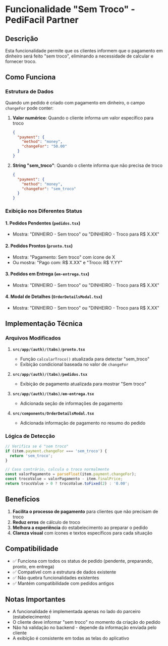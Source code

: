 # Funcionalidade "Sem Troco" - PediFacil Partner

## Descrição

Esta funcionalidade permite que os clientes informem que o pagamento em dinheiro será feito "sem troco", eliminando a necessidade de calcular e fornecer troco.

## Como Funciona

### Estrutura de Dados

Quando um pedido é criado com pagamento em dinheiro, o campo `changeFor` pode conter:

1. **Valor numérico**: Quando o cliente informa um valor específico para troco
   ```json
   {
     "payment": {
       "method": "money",
       "changeFor": "50.00"
     }
   }
   ```

2. **String "sem_troco"**: Quando o cliente informa que não precisa de troco
   ```json
   {
     "payment": {
       "method": "money",
       "changeFor": "sem_troco"
     }
   }
   ```

### Exibição nos Diferentes Status

#### 1. Pedidos Pendentes (`pedidos.tsx`)
- Mostra: "DINHEIRO - Sem troco" ou "DINHEIRO - Troco para R$ X.XX"

#### 2. Pedidos Prontos (`pronto.tsx`)
- Mostra: "Pagamento: Sem troco" com ícone de X
- Ou mostra: "Pago com: R$ X.XX" e "Troco: R$ Y.YY"

#### 3. Pedidos em Entrega (`em-entrega.tsx`)
- Mostra: "DINHEIRO - Sem troco" ou "DINHEIRO - Troco para R$ X.XX"

#### 4. Modal de Detalhes (`OrderDetailsModal.tsx`)
- Mostra: "DINHEIRO - Sem troco" ou "DINHEIRO - Troco para R$ X.XX"

## Implementação Técnica

### Arquivos Modificados

1. **`src/app/(auth)/(tabs)/pronto.tsx`**
   - Função `calcularTroco()` atualizada para detectar "sem_troco"
   - Exibição condicional baseada no valor de `changeFor`

2. **`src/app/(auth)/(tabs)/pedidos.tsx`**
   - Exibição de pagamento atualizada para mostrar "Sem troco"

3. **`src/app/(auth)/(tabs)/em-entrega.tsx`**
   - Adicionada seção de informações de pagamento

4. **`src/components/OrderDetailsModal.tsx`**
   - Adicionada informação de pagamento no resumo do pedido

### Lógica de Detecção

```typescript
// Verifica se é "sem troco"
if (item.payment.changeFor === 'sem_troco') {
  return 'sem_troco';
}

// Caso contrário, calcula o troco normalmente
const valorPagamento = parseFloat(item.payment.changeFor);
const trocoValue = valorPagamento - item.finalPrice;
return trocoValue > 0 ? trocoValue.toFixed(2) : '0.00';
```

## Benefícios

1. **Facilita o processo de pagamento** para clientes que não precisam de troco
2. **Reduz erros** de cálculo de troco
3. **Melhora a experiência** do estabelecimento ao preparar o pedido
4. **Clareza visual** com ícones e textos específicos para cada situação

## Compatibilidade

- ✅ Funciona com todos os status de pedido (pendente, preparando, pronto, em entrega)
- ✅ Compatível com a estrutura de dados existente
- ✅ Não quebra funcionalidades existentes
- ✅ Mantém compatibilidade com pedidos antigos

## Notas Importantes

- A funcionalidade é implementada apenas no lado do parceiro (estabelecimento)
- O cliente deve informar "sem troco" no momento da criação do pedido
- Não há validação no backend - depende da informação enviada pelo cliente
- A exibição é consistente em todas as telas do aplicativo 